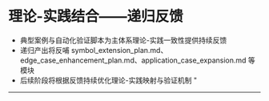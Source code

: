 ﻿# 理论-实践结合——递归反馈

- 典型案例与自动化验证脚本为主体系理论-实践一致性提供持续反馈
- 递归产出将反哺 symbol_extension_plan.md、edge_case_enhancement_plan.md、application_case_expansion.md 等模块
- 后续阶段将根据反馈持续优化理论-实践映射与验证机制 "

---
